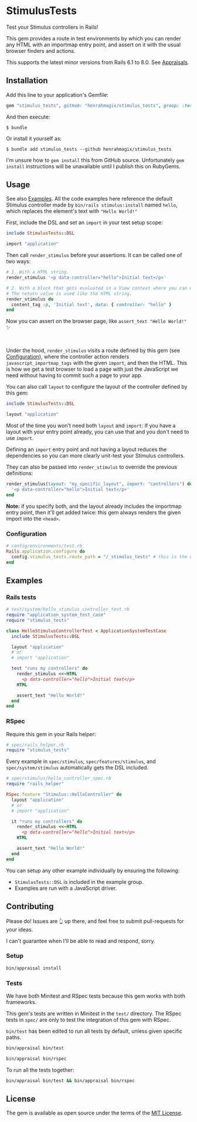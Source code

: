 # StimulusTests

Test your Stimulus controllers in Rails!

This gem provides a route in test environments by which you can render any HTML with an importmap entry point, and assert on it with the usual browser finders and actions.

This supports the latest minor versions from Rails 6.1 to 8.0. See [Appraisals](/Appraisals).

## Installation
Add this line to your application's Gemfile:

```ruby
gem "stimulus_tests", github: "henrahmagix/stimulus_tests", group: :test
```

And then execute:
```shell
$ bundle
```

Or install it yourself as:
```shell
$ bundle add stimulus_tests --github henrahmagix/stimulus_tests
```

I'm unsure how to `gem install` this from GitHub source. Unfortunately `gem install` instructions will be unavailable until I publish this on RubyGems.

## Usage

See also [Examples](#examples). All the code examples here reference the default Stimulus controller made by `bin/rails stimulus:install` named `hello`, which replaces the element's text with `"Hello World!"`

First, include the DSL and set an `import` in your test setup scope:
```rb
include StimulusTests::DSL

import "application"
```

Then call `render_stimulus` before your assertions. It can be called one of two ways:
```rb
# 1. With a HTML string.
render_stimulus '<p data-controller="hello">Initial text</p>'

# 2. With a block that gets evaluated in a View context where you can make use of tag helpers.
# The return value is used like the HTML string.
render_stimulus do
  content_tag :p, 'Initial text', data: { controller: "hello" }
end
```

Now you can assert on the browser page, like `assert_text "Hello World!"` ✨

<br>

Under the hood, `render_stimulus` visits a route defined by this gem (see [Configuration](#configuration)), where the controller action renders `javascript_importmap_tags` with the given `import`, and then the HTML. This is how we get a test browser to load a page with just the JavaScript we need without having to commit such a page to your app.

You can also call `layout` to configure the layout of the controller defined by this gem:
```rb
include StimulusTests::DSL

layout "application"
```

Most of the time you won't need both `layout` and `import`: if you have a layout with your entry point already, you can use that and you don't need to use `import`.

Defining an `import` entry point and _not_ having a layout reduces the dependencies so you can more clearly unit-test your Stimulus controllers.

They can also be passed into `render_stimulus` to override the previous definitions:
```rb
render_stimulus(layout: "my_specific_layout", import: "controllers") do
  '<p data-controller="hello">Initial text</p>'
end
```

**Note:** if you specify both, and the layout already includes the importmap entry point, then it'll get added twice: this gem always renders the given import into the `<head>`.

### Configuration

```rb
# config/environments/test.rb
Rails.application.configure do
  config.stimulus_tests.route_path = "/_stimulus_tests" # this is the default
end
```

## Examples

### Rails tests

```rb
# test/system/hello_stimulus_controller_test.rb
require "application_system_test_case"
require "stimulus_tests"

class HelloStimulusControllerTest < ApplicationSystemTestCase
  include StimulusTests::DSL

  layout "application"
  # or
  # import "application"

  test "runs my controllers" do
    render_stimulus <<~HTML
      <p data-controller="hello">Initial text</p>
    HTML

    assert_text "Hello World!"
  end
end
```

### RSpec

Require this gem in your Rails helper:
```rb
# spec/rails_helper.rb
require "stimulus_tests"
```

Every example in `spec/stimulus`, `spec/features/stimulus`, and `spec/system/stimulus` automatically gets the DSL included.

```rb
# spec/stimulus/hello_controller_spec.rb
require "rails_helper"

RSpec.feature "Stimulus::HelloController" do
  layout "application"
  # or
  # import "application"

  it "runs my controllers" do
    render_stimulus <<~HTML
      <p data-controller="hello">Initial text</p>
    HTML

    assert_text "Hello World!"
  end
end
```

You can setup any other example individually by ensuring the following:
- `StimulusTests::DSL` is included in the example group.
- Examples are run with a JavaScript driver.

## Contributing
Please do! Issues are 👆 up there, and feel free to submit pull-requests for your ideas.

I can't guarantee when I'll be able to read and respond, sorry.

### Setup

```sh
bin/appraisal install
```

### Tests

We have both Minitest and RSpec tests because this gem works with both frameworks.

This gem's tests are written in Minitest in the `test/` directory. The RSpec tests in `spec/` are only to test the integration of this gem with RSpec.

`bin/test` has been edited to run all tests by default, unless given specific paths.

```sh
bin/appraisal bin/test
```
```sh
bin/appraisal bin/rspec
```

To run all the tests together:
```sh
bin/appraisal bin/test && bin/appraisal bin/rspec
```

## License
The gem is available as open source under the terms of the [MIT License](https://opensource.org/licenses/MIT).
